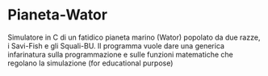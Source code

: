 # Pianeta-Wator
Simulatore in C di un fatidico pianeta marino (Wator) popolato da due razze, i Savi-Fish e gli Squali-BU.
Il programma vuole dare una generica infarinatura sulla programmazione e sulle funzioni matematiche che regolano la simulazione
(for educational purpose)
